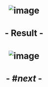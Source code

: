 # <p align="center"> ![image](https://github.com/ChrstphrChevalier/42Cursus/assets/146819291/60e14726-f1b4-4d05-87e9-04e081309fb9) </p>

# <p align="center"> - Result - </p>

# <p align="center"> ![image](https://github.com/user-attachments/assets/e5ba1df5-10de-471f-b01b-608f6932a25a) </p>

# <p align="center"> - #*next* - </p>
